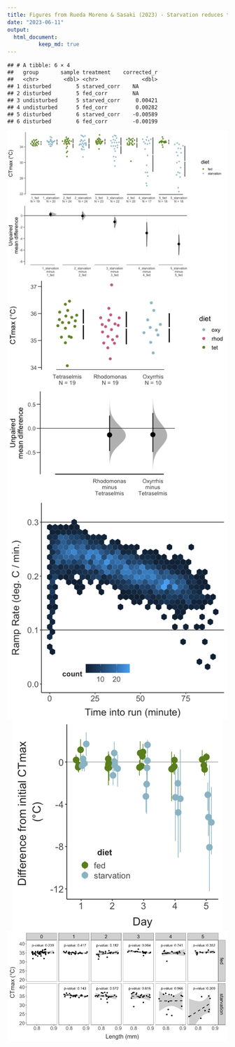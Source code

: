 ```yaml
---
title: Figures from Rueda Moreno & Sasaki (2023) - Starvation reduces thermal limits of the widespread copepod *Acartia tonsa*
date: "2023-06-11"
output: 
  html_document:
          keep_md: true
---
```





```
## # A tibble: 6 × 4
##   group       sample treatment    corrected_r
##   <chr>        <dbl> <chr>              <dbl>
## 1 disturbed        5 starved_corr    NA      
## 2 disturbed        5 fed_corr        NA      
## 3 undisturbed      5 starved_corr     0.00421
## 4 undisturbed      5 fed_corr         0.00282
## 5 disturbed        6 starved_corr    -0.00589
## 6 disturbed        6 fed_corr        -0.00199
```


<img src="../Figures/markdown/fig-3-effect-sizes-1.png" style="display: block; margin: auto;" />

<img src="../Figures/markdown/fig-1-diet-comparison-1.png" style="display: block; margin: auto;" />


<img src="../Figures/markdown/fig-2-ramping-rates-1.png" style="display: block; margin: auto;" />





<img src="../Figures/markdown/supp-fig-replicate-effect-sizes-1.png" style="display: block; margin: auto;" />

<img src="../Figures/markdown/fig-4-ctmax-length-1.png" style="display: block; margin: auto;" />
